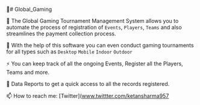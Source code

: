 🔭# Global_Gaming

🌱 The Global Gaming Tournament Management System allows you to automate the process of registration of `Events`, `Players`, `Teams` and also streamlines the payment collection process.

👯 With the help of this software you can even conduct gaming tournaments for all types such as `Desktop` `Mobile` `Indoor` `Outdoor`

⚡ You can keep track of all the ongoing Events, Register all the Players, Teams and more.

💬 Data Reports to get a quick access to all the records registered.

📫 How to reach me: [Twitter](www.twittter.com/ketansharma957

